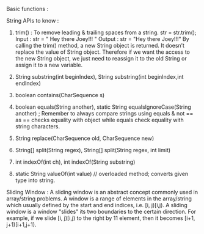 Basic functions :

String APIs to know :
1) trim() : To remove leading & trailing spaces from a string. 
   str = str.trim();
   Input :  str = "      Hey  there    Joey!!!      "
   Output : str = "Hey  there    Joey!!!"
   By calling the trim() method, a new String object is returned. It doesn’t replace the value of String object. Therefore if    we want the access to the new String object, we just need to reassign it to the old String or assign it to a new variable.

2) String substring(int beginIndex), String substring(int beginIndex,int endIndex)

3) boolean contains(CharSequence s)

4) boolean equals(String another), static String equalsIgnoreCase(String another) ; Remember to always compare strings using equals & not == as == checks equality with object while equals check equality with string characters.

5) String replace(CharSequence old, CharSequence new)	

6) String[] split(String regex), 	String[] split(String regex, int limit)

7) int indexOf(int ch), int indexOf(String substring)

8) static String valueOf(int value) // overloaded method; converts given type into string.

Sliding Window :
A sliding window is an abstract concept commonly used in array/string problems. A window is a range of elements in the array/string which 
usually defined by the start and end indices, i.e. [i, j)[i,j). A sliding window is a window "slides" its two 
boundaries to the certain direction. For example, if we slide [i, j)[i,j) to the right by 11 element, then it becomes [i+1, j+1)[i+1,j+1).
